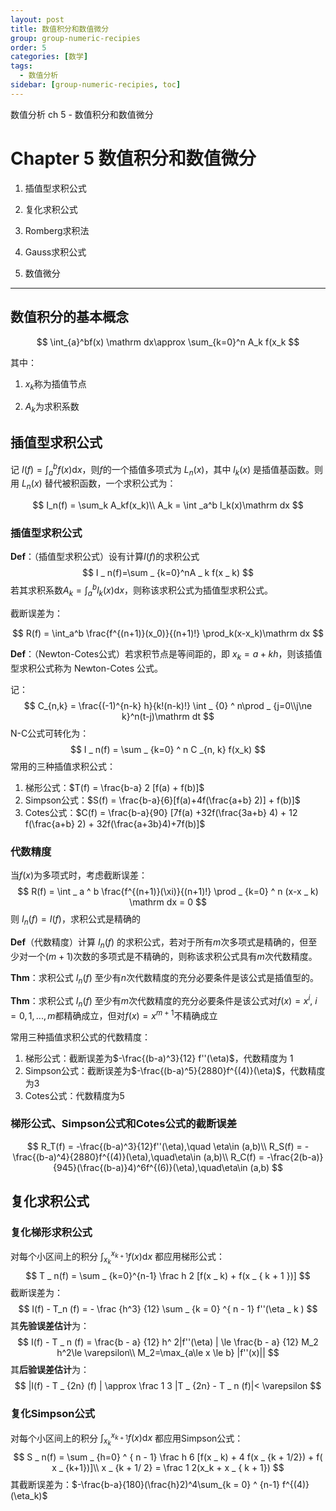 ```yaml
---
layout: post
title: 数值积分和数值微分
group: group-numeric-recipies
order: 5
categories: [数学]
tags:
  - 数值分析
sidebar: [group-numeric-recipies, toc]
---
```


数值分析 ch 5 - 数值积分和数值微分

<!-- more -->

# Chapter 5 数值积分和数值微分

1. 插值型求积公式

2. 复化求积公式

3. Romberg求积法

4. Gauss求积公式

5. 数值微分

---

## 数值积分的基本概念

$$
\int_{a}^bf(x) \mathrm dx\approx \sum_{k=0}^n A_k f(x_k
$$


其中：

1. $x_k$称为插值节点

2. $A_k$为求积系数

## 插值型求积公式

记 $I(f) = \int_a^bf(x)\mathrm dx$，则$f$的一个插值多项式为 $L_n(x)$，其中 $l_k(x)$ 是插值基函数。则用 $L_n(x)$ 替代被积函数，一个求积公式为：

$$
I_n(f) = \sum_k A_kf(x_k)\\
A_k = \int _a^b l_k(x)\mathrm dx 
$$

### 插值型求积公式

**Def**：（插值型求积公式）设有计算$I(f)$的求积公式
$$
I _ n(f)=\sum _ {k=0}^nA _ k f(x _ k)
$$
若其求积系数$A _ k=\int _  a ^ bl _ k (x)\mathrm dx$，则称该求积公式为插值型求积公式。

截断误差为：

$$
R(f) = \int_a^b \frac{f^{(n+1)}(x_0)}{(n+1)!} \prod_k(x-x_k)\mathrm dx
$$

**Def**：（Newton-Cotes公式）若求积节点是等间距的，即 $x_k = a+kh$，则该插值型求积公式称为 Newton-Cotes 公式。

记：
$$
C_{n,k} = \frac{(-1)^{n-k} h}{k!(n-k)!} \int _ {0} ^ n\prod _ {j=0\\j\ne k}^n(t-j)\mathrm dt
$$
N-C公式可转化为：
$$
I _ n(f) = \sum _ {k=0} ^ n C _{n, k} f(x_k)
$$
常用的三种插值求积公式：

1. 梯形公式：$T(f) = \frac{b-a} 2 [f(a) + f(b)]$
2. Simpson公式：$S(f) = \frac{b-a}{6}[f(a)+4f(\frac{a+b} 2)] + f(b)]$
3. Cotes公式：$C(f) = \frac{b-a}{90} [7f(a) +32f(\frac{3a+b} 4) + 12 f(\frac{a+b} 2) + 32f(\frac{a+3b}4)+7f(b)]$

### 代数精度

当$f(x)$为多项式时，考虑截断误差：
$$
R(f) = \int _ a ^ b \frac{f^{(n+1)}(\xi)}{(n+1)!} \prod _ {k=0} ^ n (x-x _ k) \mathrm dx = 0
$$
则 $I _ n(f) = I(f)$，求积公式是精确的

**Def**（代数精度）计算 $I_n(f)$ 的求积公式，若对于所有$m$次多项式是精确的，但至少对一个$(m+1)$次数的多项式是不精确的，则称该求积公式具有$m$次代数精度。

**Thm**：求积公式 $I_n(f)$ 至少有$n$次代数精度的充分必要条件是该公式是插值型的。

**Thm**：求积公式 $I_n(f)$ 至少有$m$次代数精度的充分必要条件是该公式对$f(x)=x^i,~i=0, 1, ...,m$都精确成立，但对$f(x)=x^{m+1}$不精确成立

常用三种插值求积公式的代数精度：

1. 梯形公式：截断误差为$-\frac{(b-a)^3}{12} f''(\eta)$，代数精度为 1
2. Simpson公式：截断误差为$-\frac{(b-a)^5}{2880}f^{(4)}(\eta)$，代数精度为3
3. Cotes公式：代数精度为5

### 梯形公式、Simpson公式和Cotes公式的截断误差

$$
R_T(f) = -\frac{(b-a)^3}{12}f''(\eta),\quad \eta\in (a,b)\\
R_S(f) = -\frac{(b-a)^4}{2880}f^{(4)}(\eta),\quad\eta\in (a,b)\\
R_C(f) = -\frac{2(b-a)}{945}(\frac{(b-a)}4)^6f^{(6)}(\eta),\quad\eta\in (a,b)
$$



## 复化求积公式

### 复化梯形求积公式

对每个小区间上的积分 $\int _ {x _ k} ^{x _ {k+1} }f(x)\mathrm dx$ 都应用梯形公式：
$$
T _ n(f) = \sum _ {k=0}^{n-1} \frac h 2 [f(x _ k) + f(x _ { k + 1 })]
$$
截断误差为：
$$
I(f) - T_n (f) = - \frac {h^3} {12} \sum _ {k = 0} ^{ n - 1} f''(\eta _ k )
$$
其**先验误差估计**为：
$$
I(f) - T _ n (f) = \frac{b - a} {12} h^ 2|f''(\eta) | \le \frac{b - a} {12} M_2 h^2\le \varepsilon\\
M_2=\max_{a\le x \le b} |f''(x)||
$$
其**后验误差估计**为：
$$
|I(f) - T _ {2n} (f) | \approx \frac 1 3 |T _ {2n} - T _ n (f)|< \varepsilon
$$

### 复化Simpson公式

对每个小区间上的积分 $\int _ {x _ k} ^{x _ {k+1} }f(x)\mathrm dx$ 都应用Simpson公式：
$$
S _ n(f) = \sum _ {h=0} ^ { n - 1} \frac h 6 [f(x _ k) + 4 f(x _ {k + 1/2}) + f( x _ {k+1})]\\
x _ {k + 1/ 2} = \frac 1 2(x_k + x _ { k + 1})
$$
其截断误差为：$-\frac{b-a}{180}(\frac{h}2)^4\sum_{k = 0} ^ {n-1} f^{(4)}(\eta_k)$

